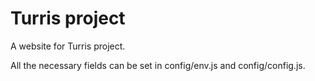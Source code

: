 # Turris project

A website for Turris project.

All the necessary fields can be set in config/env.js and config/config.js.
